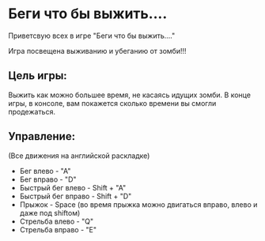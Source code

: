 # Беги что бы выжить....

Приветсвую всех в игре "Беги что бы выжить...."

Игра посвещена выживанию и убеганию от зомби!!!

## Цель игры:

Выжить как можно большее время, не касаясь идущих зомби.
В конце игры, в консоле, вам покажется сколько времени вы смогли продежаться.

## Управление:

(Все движения на английской раскладке)
- Бег влево - "А"
- Бег вправо - "D"
- Быстрый бег влево - Shift + "A"
- Быстрый бег вправо - Shift + "D"
- Прыжок - Space (во время прыжка можно двигаться вправо, влево и даже под shiftом)
- Стрельба влево - "Q"
- Стрельба вправо - "E"